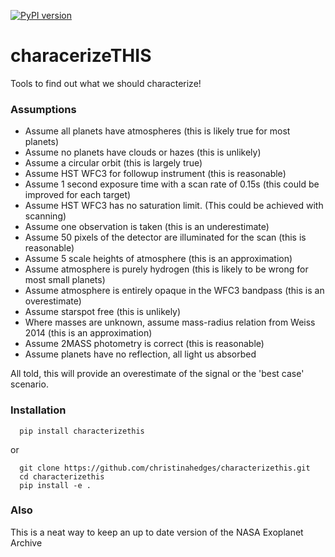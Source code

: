 [![PyPI version](https://badge.fury.io/py/characterizethis.svg)](https://badge.fury.io/py/characterizethis)

# characerizeTHIS

Tools to find out what we should characterize!

### Assumptions

* Assume all planets have atmospheres (this is likely true for most planets)
* Assume no planets have clouds or hazes (this is unlikely)
* Assume a circular orbit (this is largely true)
* Assume HST WFC3 for followup instrument (this is reasonable)
* Assume 1 second exposure time with a scan rate of 0.15s (this could be improved for each target)
* Assume HST WFC3 has no saturation limit. (This could be achieved with scanning)
* Assume one observation is taken (this is an underestimate)
* Assume 50 pixels of the detector are illuminated for the scan (this is reasonable)
* Assume 5 scale heights of atmosphere (this is an approximation)
* Assume atmosphere is purely hydrogen (this is likely to be wrong for most small planets)
* Assume atmosphere is entirely opaque in the WFC3 bandpass (this is an overestimate)
* Assume starspot free (this is unlikely)
* Where masses are unknown, assume mass-radius relation from Weiss 2014 (this is an approximation)
* Assume 2MASS photometry is correct (this is reasonable)
* Assume planets have no reflection, all light us absorbed

All told, this will provide an overestimate of the signal or the 'best case' scenario.

### Installation

```
  pip install characterizethis
```

or

```
  git clone https://github.com/christinahedges/characterizethis.git
  cd characterizethis
  pip install -e .
```

### Also

This is a neat way to keep an up to date version of the NASA Exoplanet Archive
